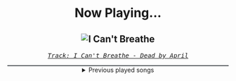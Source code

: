 <div align="center"> 
<h1>Now Playing...</h1>

![I Can't Breathe](https://i.scdn.co/image/ab67616d00001e02387e3fe93a12844cf969399e)
--
_<samp><a href="https://open.spotify.com/track/2kNwTLUVbnNkBKaQw0apx0">Track: I Can't Breathe - Dead by April</a></samp>_

<div style="border: 1px #4B5054 solid"></div>
<details>
  <summary>
    Previous played songs
  </summary>
  <table>
    <thead>
      <tr>
        <th>
          Artist
        </th>
        <th>
          Song
        </th>
        <th>
          Link
        </th>
      </tr>
    </thead>
    <tbody>
      <tr><td>Dead by April</td><td>I Can't Breathe</td><td><a href="https://open.spotify.com/track/2kNwTLUVbnNkBKaQw0apx0">https://open.spotify.com/track/2kNwTLUVbnNkBKaQw0apx0</a></td></tr><tr><td>Prospective</td><td>Who I Am</td><td><a href="https://open.spotify.com/track/2XhYbV3krZFmPbaVOHmXfB">https://open.spotify.com/track/2XhYbV3krZFmPbaVOHmXfB</a></td></tr><tr><td>Motionless In White</td><td>Sign Of Life</td><td><a href="https://open.spotify.com/track/73QoCfWJJWbRYmm5nCH5Y2">https://open.spotify.com/track/73QoCfWJJWbRYmm5nCH5Y2</a></td></tr><tr><td>Sunday Night Low</td><td>I LET MYSELF DOWN</td><td><a href="https://open.spotify.com/track/7tv3yM7msE9AbwL0ACScH8">https://open.spotify.com/track/7tv3yM7msE9AbwL0ACScH8</a></td></tr><tr><td>The Devil Wears Prada</td><td>So Low</td><td><a href="https://open.spotify.com/track/1IiIU0r2LShFKOP609LVpI">https://open.spotify.com/track/1IiIU0r2LShFKOP609LVpI</a></td></tr><tr><td>Breaking Benjamin</td><td>Unknown Soldier</td><td><a href="https://open.spotify.com/track/4u9UZQxoVkabuLZldQGHi6">https://open.spotify.com/track/4u9UZQxoVkabuLZldQGHi6</a></td></tr><tr><td>Orbit Culture</td><td>Bloodhound</td><td><a href="https://open.spotify.com/track/5ITUTmWTYZX7yAXqElVMrN">https://open.spotify.com/track/5ITUTmWTYZX7yAXqElVMrN</a></td></tr><tr><td>The Pretty Wild</td><td>PARADOX</td><td><a href="https://open.spotify.com/track/4KZUetMsBaYdvWcLQ3bF3x">https://open.spotify.com/track/4KZUetMsBaYdvWcLQ3bF3x</a></td></tr><tr><td>The Browning</td><td>OMNI</td><td><a href="https://open.spotify.com/track/6Ud1tsf0yNR4EGy55KZrvg">https://open.spotify.com/track/6Ud1tsf0yNR4EGy55KZrvg</a></td></tr><tr><td>Dayseeker</td><td>Crawl Back To My Coffin</td><td><a href="https://open.spotify.com/track/2p50qhRb0mnj9H8fLoQRf1">https://open.spotify.com/track/2p50qhRb0mnj9H8fLoQRf1</a></td></tr><tr><td>Bad Omens</td><td>Dying To Love</td><td><a href="https://open.spotify.com/track/1TPdMmb92BoWvDFQlCuVl0">https://open.spotify.com/track/1TPdMmb92BoWvDFQlCuVl0</a></td></tr><tr><td>Bad Omens</td><td>Specter</td><td><a href="https://open.spotify.com/track/4tYZITlkV2U7y09hM6TlE5">https://open.spotify.com/track/4tYZITlkV2U7y09hM6TlE5</a></td></tr><tr><td>Bad Omens</td><td>Impose</td><td><a href="https://open.spotify.com/track/4OYjNoPLCwAByzY70lA5ni">https://open.spotify.com/track/4OYjNoPLCwAByzY70lA5ni</a></td></tr><tr><td>Bad Omens</td><td>Dying To Love</td><td><a href="https://open.spotify.com/track/1TPdMmb92BoWvDFQlCuVl0">https://open.spotify.com/track/1TPdMmb92BoWvDFQlCuVl0</a></td></tr><tr><td>UNFINISH</td><td>Hora de Dios</td><td><a href="https://open.spotify.com/track/5QXyiFoXmnAsTB4bo1y1gj">https://open.spotify.com/track/5QXyiFoXmnAsTB4bo1y1gj</a></td></tr><tr><td>UNFINISH</td><td>Hora de Dios</td><td><a href="https://open.spotify.com/track/5QXyiFoXmnAsTB4bo1y1gj">https://open.spotify.com/track/5QXyiFoXmnAsTB4bo1y1gj</a></td></tr><tr><td>UNFINISH</td><td>Hora de Dios</td><td><a href="https://open.spotify.com/track/5QXyiFoXmnAsTB4bo1y1gj">https://open.spotify.com/track/5QXyiFoXmnAsTB4bo1y1gj</a></td></tr><tr><td>UNFINISH</td><td>Hora de Dios</td><td><a href="https://open.spotify.com/track/5QXyiFoXmnAsTB4bo1y1gj">https://open.spotify.com/track/5QXyiFoXmnAsTB4bo1y1gj</a></td></tr><tr><td>UNFINISH</td><td>Hora de Dios</td><td><a href="https://open.spotify.com/track/5QXyiFoXmnAsTB4bo1y1gj">https://open.spotify.com/track/5QXyiFoXmnAsTB4bo1y1gj</a></td></tr><tr><td>UNFINISH</td><td>Hora de Dios</td><td><a href="https://open.spotify.com/track/5QXyiFoXmnAsTB4bo1y1gj">https://open.spotify.com/track/5QXyiFoXmnAsTB4bo1y1gj</a></td></tr>
    </tbody>
  </table>
</details>

</div>

